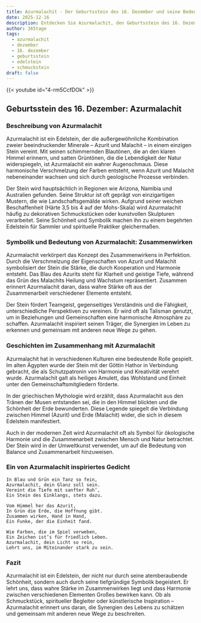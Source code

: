 ```yaml
---
title: Azurmalachit - Der Geburtsstein des 16. Dezember und seine Bedeutung
date: 2025-12-16
description: Entdecken Sie Azurmalachit, den Geburtsstein des 16. Dezember, der Zusammenwirken symbolisiert. Seine Symbolik und Geschichte werden Sie inspirieren.
author: 365tage
tags:
  - azurmalachit
  - dezember
  - 16. dezember
  - geburtsstein
  - edelstein
  - schmuckstein
draft: false
---
```


{{< youtube id="4-rm5CcfDOk" >}}

## Geburtsstein des 16. Dezember: Azurmalachit

### Beschreibung von Azurmalachit

Azurmalachit ist ein Edelstein, der die außergewöhnliche Kombination zweier beeindruckender Minerale – Azurit und Malachit – in einem einzigen Stein vereint. Mit seinen schimmernden Blautönen, die an den klaren Himmel erinnern, und satten Grüntönen, die die Lebendigkeit der Natur widerspiegeln, ist Azurmalachit ein wahrer Augenschmaus. Diese harmonische Verschmelzung der Farben entsteht, wenn Azurit und Malachit nebeneinander wachsen und sich durch geologische Prozesse verbinden.

Der Stein wird hauptsächlich in Regionen wie Arizona, Namibia und Australien gefunden. Seine Struktur ist oft geprägt von einzigartigen Mustern, die wie Landschaftsgemälde wirken. Aufgrund seiner weichen Beschaffenheit (Härte 3,5 bis 4 auf der Mohs-Skala) wird Azurmalachit häufig zu dekorativen Schmuckstücken oder kunstvollen Skulpturen verarbeitet. Seine Schönheit und Symbolik machen ihn zu einem begehrten Edelstein für Sammler und spirituelle Praktiker gleichermaßen.

### Symbolik und Bedeutung von Azurmalachit: Zusammenwirken

Azurmalachit verkörpert das Konzept des Zusammenwirkens in Perfektion. Durch die Verschmelzung der Eigenschaften von Azurit und Malachit symbolisiert der Stein die Stärke, die durch Kooperation und Harmonie entsteht. Das Blau des Azurits steht für Klarheit und geistige Tiefe, während das Grün des Malachits Heilung und Wachstum repräsentiert. Zusammen erinnert Azurmalachit daran, dass wahre Stärke oft aus der Zusammenarbeit verschiedener Elemente entsteht.

Der Stein fördert Teamgeist, gegenseitiges Verständnis und die Fähigkeit, unterschiedliche Perspektiven zu vereinen. Er wird oft als Talisman genutzt, um in Beziehungen und Gemeinschaften eine harmonische Atmosphäre zu schaffen. Azurmalachit inspiriert seinen Träger, die Synergien im Leben zu erkennen und gemeinsam mit anderen neue Wege zu gehen.

### Geschichten im Zusammenhang mit Azurmalachit

Azurmalachit hat in verschiedenen Kulturen eine bedeutende Rolle gespielt. Im alten Ägypten wurde der Stein mit der Göttin Hathor in Verbindung gebracht, die als Schutzpatronin von Harmonie und Kreativität verehrt wurde. Azurmalachit galt als heiliges Amulett, das Wohlstand und Einheit unter den Gemeinschaftsmitgliedern förderte.

In der griechischen Mythologie wird erzählt, dass Azurmalachit aus den Tränen der Musen entstanden sei, die in den Himmel blickten und die Schönheit der Erde bewunderten. Diese Legende spiegelt die Verbindung zwischen Himmel (Azurit) und Erde (Malachit) wider, die sich in diesem Edelstein manifestiert.

Auch in der modernen Zeit wird Azurmalachit oft als Symbol für ökologische Harmonie und die Zusammenarbeit zwischen Mensch und Natur betrachtet. Der Stein wird in der Umweltkunst verwendet, um auf die Bedeutung von Balance und Zusammenarbeit hinzuweisen.

### Ein von Azurmalachit inspiriertes Gedicht

```
In Blau und Grün ein Tanz so fein,  
Azurmalachit, dein Glanz soll sein.  
Vereint die Tiefe mit sanfter Ruh’,  
Ein Stein des Einklangs, stets dazu.  

Vom Himmel her das Azurit,  
In Grün die Erde, die Hoffnung gibt.  
Zusammen wirken, Hand in Hand,  
Ein Funke, der die Einheit fand.  

Wie Farben, die im Spiel verweben,  
Ein Zeichen ist’s für friedlich Leben.  
Azurmalachit, dein Licht so rein,  
Lehrt uns, im Miteinander stark zu sein.  
```

### Fazit

Azurmalachit ist ein Edelstein, der nicht nur durch seine atemberaubende Schönheit, sondern auch durch seine tiefgründige Symbolik begeistert. Er lehrt uns, dass wahre Stärke im Zusammenwirken liegt und dass Harmonie zwischen verschiedenen Elementen Großes bewirken kann. Ob als Schmuckstück, spiritueller Begleiter oder künstlerische Inspiration – Azurmalachit erinnert uns daran, die Synergien des Lebens zu schätzen und gemeinsam mit anderen neue Wege zu beschreiten.